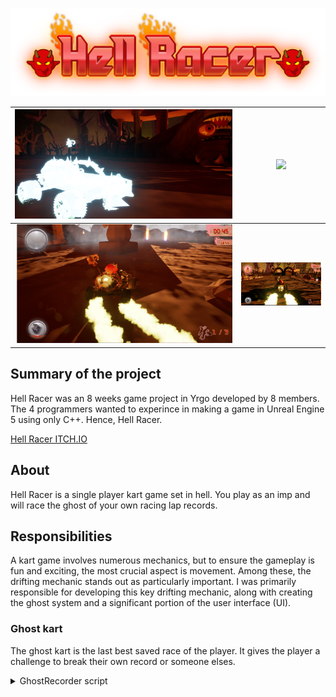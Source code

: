 ![Hell_Racer_logo.png](/HellRacer/Images/Hell_Racer_logo.png)

![](/HellRacer/Images/Ghost.png)    |  ![](/HellRacer/Images/Counter.gif)
:-------------------------:|:-------------------------:
 ![](/HellRacer/Images/Drifting.gif) | ![](/HellRacer/Images/Driving.png)
## Summary of the project
Hell Racer was an 8 weeks game project in Yrgo developed by 8 members. The 4 programmers wanted to experince in making a game in Unreal Engine 5 using only C++.
Hence, Hell Racer.

[Hell Racer ITCH.IO](https://yrgo-game-creator.itch.io/hellracer)

## About
Hell Racer is a single player kart game set in hell. You play as an imp and will race the ghost of your own racing lap records.

## Responsibilities
A kart game involves numerous mechanics, but to ensure the gameplay is fun and exciting, the most crucial aspect is movement. Among these, the drifting mechanic stands out as particularly important. I was primarily responsible for developing this key drifting mechanic, along with creating the ghost system and a significant portion of the user interface (UI).

### Ghost kart
The ghost kart is the last best saved race of the player. It gives the player a challenge to break their own record or someone elses.

<details>
 
 <summary> GhostRecorder script</summary>
 
 ```CPP
       void AGhostRecorder::StartRecording()
       {
        	RecordedData.Empty();
        	StartTime = GetWorld()->GetTimeSeconds();
        	bIsRecording = true;
        	GetWorld()->GetTimerManager().SetTimer(TimerHandle, this, &AGhostRecorder::CaptureDataPoint, .40f, true);
       }
       
       void AGhostRecorder::StopRecording(bool IsHighScoreBrocken)
       {
       
       	GetWorld()->GetTimerManager().ClearTimer(TimerHandle);
       
       	bIsRecording = false;
       
       	//Check if it is higher(less) than the highest score and then save it.
       	if (IsHighScoreBrocken) {
       		SaveToFile();
       	}
       }
       
       void AGhostRecorder::CaptureDataPoint()
       {
       	if (!bIsRecording)
       		return;
       
       	ACharacterInput* player = Cast<ACharacterInput>(UGameplayStatics::GetPlayerCharacter(GetWorld(), 0));
       	FGhostDataPoint DataPoint;
       	DataPoint.Timestamp = GetWorld()->GetTimeSeconds() - StartTime;
       	DataPoint.Position = player->GetActorLocation();
       	DataPoint.Rotation = player->GetActorRotation();
       	DataPoint.Velocity = player->VelocityFloat;
       
       	RecordedData.Add(DataPoint);
       }
       
       void AGhostRecorder::SaveToFile()
       {
       	FString FileName = FString(TEXT("GhostData.json")); //The file where the data will be saved. Json cuz easier!
       	// Saving the data where the current project is located plus adding the data file
       	FString SavePath = FPaths::ProjectSavedDir() + FileName;
       	FString OutputString;
       	TSharedRef<TJsonWriter<>> DataWriter = TJsonWriterFactory<>::Create(&OutputString);
       	DataWriter->WriteObjectStart();
       	DataWriter->WriteArrayStart(TEXT("GhostPoints"));
       
       	for (const FGhostDataPoint& DataPoint : RecordedData)
       	{
       		DataWriter->WriteObjectStart();  // Start of a GhostDataPoint object
       		DataWriter->WriteValue(TEXT("Timestamp"), DataPoint.Timestamp);
       		DataWriter->WriteValue(TEXT("PositionX"), DataPoint.Position.X);
       		DataWriter->WriteValue(TEXT("PositionY"), DataPoint.Position.Y);
       		DataWriter->WriteValue(TEXT("PositionZ"), DataPoint.Position.Z);
       		DataWriter->WriteValue(TEXT("RotationYaw"), DataPoint.Rotation.Yaw);
       		DataWriter->WriteValue(TEXT("RotationPitch"), DataPoint.Rotation.Pitch);
       		DataWriter->WriteValue(TEXT("RotationRoll"), DataPoint.Rotation.Roll);
       		DataWriter->WriteValue(TEXT("Velocity"), DataPoint.Velocity);
       		DataWriter->WriteObjectEnd();  // MUST: End of a GhostDataPoint object
       	}
       
       	DataWriter->WriteArrayEnd();
       	DataWriter->WriteObjectEnd();
       	DataWriter->Close();
       
       	FFileHelper::SaveStringToFile(OutputString, *SavePath);
       }
       
       void AGhostRecorder::LoadFromFile()
       {
       	FString FileName = FString(TEXT("GhostData.json"));
       	FString LoadPath = FPaths::ProjectSavedDir() + FileName;
       	FString ResString;
       
       	if (FFileHelper::LoadFileToString(ResString, *LoadPath))
       	{
       		TSharedPtr<FJsonObject> JsonObject;
       		// A reader this time. Everything read will be saved to the ResString
       		TSharedRef<TJsonReader<>> Reader = TJsonReaderFactory<>::Create(ResString);
       
       		if (FJsonSerializer::Deserialize(Reader, JsonObject))
       		{
       			TArray<TSharedPtr<FJsonValue>> Points = JsonObject->GetArrayField(TEXT("GhostPoints"));
       
       			for (int32 i = 0; i < Points.Num(); i++)
       			{
       				TSharedPtr<FJsonObject> Point = Points[i]->AsObject();
       				FGhostDataPoint DataPoint;
       				DataPoint.Timestamp = Point->GetNumberField(TEXT("Timestamp"));
       				DataPoint.Position.X = Point->GetNumberField(TEXT("PositionX"));
       				DataPoint.Position.Y = Point->GetNumberField(TEXT("PositionY"));
       				DataPoint.Position.Z = Point->GetNumberField(TEXT("PositionZ"));
       				DataPoint.Rotation.Yaw = Point->GetNumberField(TEXT("RotationYaw"));
       				DataPoint.Rotation.Pitch = Point->GetNumberField(TEXT("RotationPitch"));
       				DataPoint.Rotation.Roll = Point->GetNumberField(TEXT("RotationRoll"));
       				DataPoint.Velocity = Point->GetNumberField(TEXT("Velocity"));
       
       				RecordedData.Add(DataPoint);
       			}
       		}
       	}
       }
 ```

<details/>


<details>
 <summary>Launcher script</summary>
 
 ```CPP
   void ULauncherUID::NativeConstruct()
  {
  	Super::NativeConstruct();
  	bMiniGameActive = false;
  	IndicatorRotation = -90.f;
  	IndicatorSpeed = 30;
  
  	if (Indicator)
  	{
  		Indicator->SetRenderTransformAngle(IndicatorRotation);
  	}
  	FindEyeCounterActor();
  	
  
  }
  
  void ULauncherUID::NativeTick(const FGeometry& MyGeometry, float InDeltaTime)
  {
  	Super::NativeTick(MyGeometry, InDeltaTime);
  
  	// Call the indicator update method each tick
  	UpdateIndicatorPos();
  }
  
  void ULauncherUID::StartCountdown()
  {
  	bMiniGameActive = true;
  	GetWorld()->GetTimerManager().SetTimer(TimerHandle, this, &ULauncherUID::UpdateCountdown, 1.0f, true);
  	
  }
  
  void ULauncherUID::UpdateCountdown()
  {
  
  	AEyeCounter* EyeCounter = Cast<AEyeCounter>(EyeCounterActor);
  	if (EyeCounter)
  	{
  		EyeCounter->ChangeEyeTexture(Countdown - 1);
  	}
  
  	if (Countdown > 0) {
  		TxtBlockTimer->SetText(FText::AsNumber(Countdown));
  		Countdown--;
  	}
  	else {
  		Countdown = 0;
  		EyeCounter->StopAnim();
  		FinishCountdown();
  	}
  }
  
  void ULauncherUID::StopMiniGame()
  {
  	TargetZoneCenter = 70.0f;
  	TargetZoneTolerance = 37.0f;
  
  	if (IndicatorRotation >= TargetZoneTolerance && IndicatorRotation <= TargetZoneCenter) {
  		//Player gets A BOOOOOOOST!
  		bTargetHit = true;
  	}
  }
  
  
  void ULauncherUID::FinishCountdown()
  {
  	bMiniGameActive = false;
  	GetWorld()->GetTimerManager().ClearTimer(TimerHandle);
  	TxtBlockTimer->SetText(FText::FromString("GO!"));
  	bCountdownFinish = true;
  	StopMiniGame();
  
  }
  
  bool ULauncherUID::GetCountdownFinished()
  {
  	return ULauncherUID::bCountdownFinish;
  }
  
  void ULauncherUID::UpdateIndicatorPos()
  {
  	//if (!bMiniGameActive) return;
  	if (IndicatorRotation >= TargetZoneTolerance && IndicatorRotation <= TargetZoneCenter) {
  		APlayerController* PlayerController = GetWorld()->GetFirstPlayerController();
  		if (PlayerController) {
  			PlayerController->PlayDynamicForceFeedback(.5f, .3f, false, true, false, true);
  		}
  	}
  	else {
  		APlayerController* PlayerController = GetWorld()->GetFirstPlayerController();
  		if (PlayerController) {
  			PlayerController->PlayDynamicForceFeedback(.0f, -1, false, true, false, true);
  		}
  	}
  	IndicatorRotation = FMath::Clamp(IndicatorRotation, -90, 90);
  	if (bPressingAcceleration) {
  		IndicatorRotation = FMath::Fmod(IndicatorRotation + IndicatorSpeed * 0.1f, 180.0f);
  	}
  	else {
  
  		IndicatorRotation = FMath::Fmod(IndicatorRotation - IndicatorSpeed * 0.05f, 180.0f);
  	}
  
  	if (Indicator)
  	{
  		Indicator->SetRenderTransformAngle(IndicatorRotation);
  	}
  }
  
  void ULauncherUID::RiseBar()
  {
  	bPressingAcceleration = true;
  }
  
  bool ULauncherUID::TargetHit()
  {
  	return bTargetHit;
  }
  
  void ULauncherUID::SetTargetHit(bool newVal) {
  	bTargetHit = newVal;
  }
  
  void ULauncherUID::LowerBar()
  {
  	bPressingAcceleration = false;
  }
  
  void ULauncherUID::FindEyeCounterActor()
  {
  	EyeCounterActor = UGameplayStatics::GetActorOfClass(GetWorld(), AEyeCounter::StaticClass());
  	if (!EyeCounterActor)
  	{
  		UE_LOG(LogTemp, Warning, TEXT("EyeCounter not found in the world."));
  	}
  }
 ```

</details>
